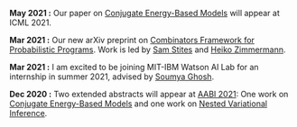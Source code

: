 **May 2021 :** Our paper on [Conjugate Energy-Based Models](https://openreview.net/forum?id=4k58RmAD02) will appear at ICML 2021.

**Mar 2021 :** Our new arXiv preprint on [Combinators Framework for Probabilistic Programs](https://arxiv.org/abs/2103.00668). Work is led by [Sam Stites](https://stites.io/) and [Heiko Zimmermann](http://www.ccs.neu.edu/home/hzimmermann/).

**Mar 2021 :** I am excited to be joining MIT-IBM Watson AI Lab for an internship in summer 2021, advised by [Soumya Ghosh](http://soumyaghosh.com/).

**Dec 2020 :** Two extended abstracts will appear at [AABI 2021](http://approximateinference.org): One work on [Conjugate Energy-Based Models](https://openreview.net/forum?id=4k58RmAD02&noteId=OZ0M-w_wZ_P) and one work on [Nested Variational Inference](https://openreview.net/forum?id=tvxL1eqPl9Y).
